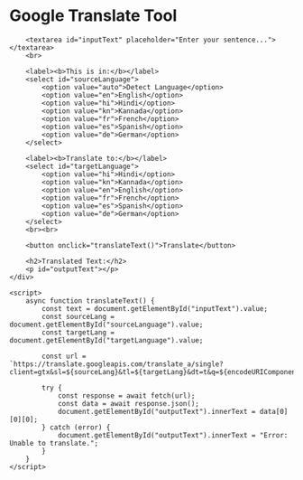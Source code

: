 <!DOCTYPE html>
<html lang="en">
<body>
    <div class="container">
        <h1>Google Translate Tool</h1>
        
        <textarea id="inputText" placeholder="Enter your sentence..."></textarea>
        <br>
        
        <label><b>This is in:</b></label>
        <select id="sourceLanguage">
            <option value="auto">Detect Language</option>
            <option value="en">English</option>
            <option value="hi">Hindi</option>
            <option value="kn">Kannada</option>
            <option value="fr">French</option>
            <option value="es">Spanish</option>
            <option value="de">German</option>
        </select>

        <label><b>Translate to:</b></label>
        <select id="targetLanguage">
            <option value="hi">Hindi</option>
            <option value="kn">Kannada</option>
            <option value="en">English</option>
            <option value="fr">French</option>
            <option value="es">Spanish</option>
            <option value="de">German</option>
        </select>
        <br><br>
        
        <button onclick="translateText()">Translate</button>
        
        <h2>Translated Text:</h2>
        <p id="outputText"></p>
    </div>
    
    <script>
        async function translateText() {
            const text = document.getElementById("inputText").value;
            const sourceLang = document.getElementById("sourceLanguage").value;
            const targetLang = document.getElementById("targetLanguage").value;
            
            const url = `https://translate.googleapis.com/translate_a/single?client=gtx&sl=${sourceLang}&tl=${targetLang}&dt=t&q=${encodeURIComponent(text)}`;
            
            try {
                const response = await fetch(url);
                const data = await response.json();
                document.getElementById("outputText").innerText = data[0][0][0];
            } catch (error) {
                document.getElementById("outputText").innerText = "Error: Unable to translate.";
            }
        }
    </script>
</body>
</html>




